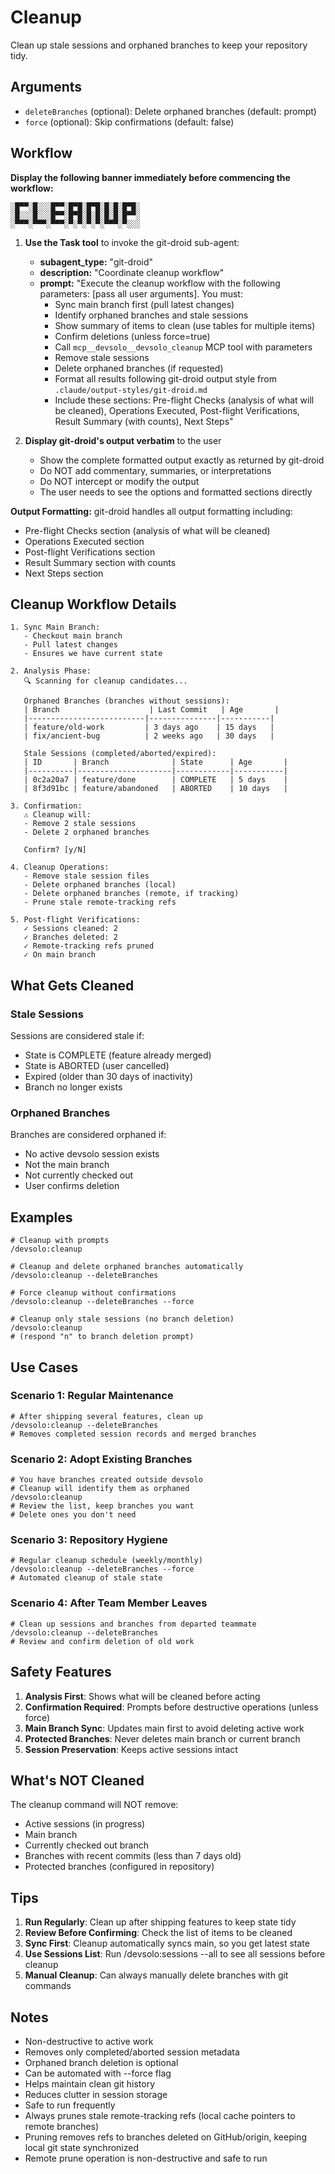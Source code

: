 # Cleanup

Clean up stale sessions and orphaned branches to keep your repository tidy.

## Arguments

- `deleteBranches` (optional): Delete orphaned branches (default: prompt)
- `force` (optional): Skip confirmations (default: false)

## Workflow

**Display the following banner immediately before commencing the workflow:**

```
░█▀▀░█░░░█▀▀░█▀█░█▀█░█░█░█▀█░
░█░░░█░░░█▀▀░█▀█░█░█░█░█░█▀▀░
░▀▀▀░▀▀▀░▀▀▀░▀░▀░▀░▀░▀▀▀░▀░░░
```

1. **Use the Task tool** to invoke the git-droid sub-agent:
   - **subagent_type:** "git-droid"
   - **description:** "Coordinate cleanup workflow"
   - **prompt:** "Execute the cleanup workflow with the following parameters: [pass all user arguments]. You must:
     - Sync main branch first (pull latest changes)
     - Identify orphaned branches and stale sessions
     - Show summary of items to clean (use tables for multiple items)
     - Confirm deletions (unless force=true)
     - Call `mcp__devsolo__devsolo_cleanup` MCP tool with parameters
     - Remove stale sessions
     - Delete orphaned branches (if requested)
     - Format all results following git-droid output style from `.claude/output-styles/git-droid.md`
     - Include these sections: Pre-flight Checks (analysis of what will be cleaned), Operations Executed, Post-flight Verifications, Result Summary (with counts), Next Steps"

2. **Display git-droid's output verbatim** to the user
   - Show the complete formatted output exactly as returned by git-droid
   - Do NOT add commentary, summaries, or interpretations
   - Do NOT intercept or modify the output
   - The user needs to see the options and formatted sections directly

**Output Formatting:** git-droid handles all output formatting including:
- Pre-flight Checks section (analysis of what will be cleaned)
- Operations Executed section
- Post-flight Verifications section
- Result Summary section with counts
- Next Steps section

## Cleanup Workflow Details

```
1. Sync Main Branch:
   - Checkout main branch
   - Pull latest changes
   - Ensures we have current state

2. Analysis Phase:
   🔍 Scanning for cleanup candidates...

   Orphaned Branches (branches without sessions):
   | Branch                    | Last Commit   | Age       |
   |--------------------------|---------------|-----------|
   | feature/old-work         | 3 days ago    | 15 days   |
   | fix/ancient-bug          | 2 weeks ago   | 30 days   |

   Stale Sessions (completed/aborted/expired):
   | ID       | Branch              | State      | Age       |
   |----------|---------------------|------------|-----------|
   | 0c2a20a7 | feature/done        | COMPLETE   | 5 days    |
   | 8f3d91bc | feature/abandoned   | ABORTED    | 10 days   |

3. Confirmation:
   ⚠ Cleanup will:
   - Remove 2 stale sessions
   - Delete 2 orphaned branches

   Confirm? [y/N]

4. Cleanup Operations:
   - Remove stale session files
   - Delete orphaned branches (local)
   - Delete orphaned branches (remote, if tracking)
   - Prune stale remote-tracking refs

5. Post-flight Verifications:
   ✓ Sessions cleaned: 2
   ✓ Branches deleted: 2
   ✓ Remote-tracking refs pruned
   ✓ On main branch
```

## What Gets Cleaned

### Stale Sessions
Sessions are considered stale if:
- State is COMPLETE (feature already merged)
- State is ABORTED (user cancelled)
- Expired (older than 30 days of inactivity)
- Branch no longer exists

### Orphaned Branches
Branches are considered orphaned if:
- No active devsolo session exists
- Not the main branch
- Not currently checked out
- User confirms deletion

## Examples

```
# Cleanup with prompts
/devsolo:cleanup

# Cleanup and delete orphaned branches automatically
/devsolo:cleanup --deleteBranches

# Force cleanup without confirmations
/devsolo:cleanup --deleteBranches --force

# Cleanup only stale sessions (no branch deletion)
/devsolo:cleanup
# (respond "n" to branch deletion prompt)
```

## Use Cases

### Scenario 1: Regular Maintenance
```
# After shipping several features, clean up
/devsolo:cleanup --deleteBranches
# Removes completed session records and merged branches
```

### Scenario 2: Adopt Existing Branches
```
# You have branches created outside devsolo
# Cleanup will identify them as orphaned
/devsolo:cleanup
# Review the list, keep branches you want
# Delete ones you don't need
```

### Scenario 3: Repository Hygiene
```
# Regular cleanup schedule (weekly/monthly)
/devsolo:cleanup --deleteBranches --force
# Automated cleanup of stale state
```

### Scenario 4: After Team Member Leaves
```
# Clean up sessions and branches from departed teammate
/devsolo:cleanup --deleteBranches
# Review and confirm deletion of old work
```

## Safety Features

1. **Analysis First**: Shows what will be cleaned before acting
2. **Confirmation Required**: Prompts before destructive operations (unless force)
3. **Main Branch Sync**: Updates main first to avoid deleting active work
4. **Protected Branches**: Never deletes main branch or current branch
5. **Session Preservation**: Keeps active sessions intact

## What's NOT Cleaned

The cleanup command will NOT remove:
- Active sessions (in progress)
- Main branch
- Currently checked out branch
- Branches with recent commits (less than 7 days old)
- Protected branches (configured in repository)

## Tips

1. **Run Regularly**: Clean up after shipping features to keep state tidy
2. **Review Before Confirming**: Check the list of items to be cleaned
3. **Sync First**: Cleanup automatically syncs main, so you get latest state
4. **Use Sessions List**: Run /devsolo:sessions --all to see all sessions before cleanup
5. **Manual Cleanup**: Can always manually delete branches with git commands

## Notes

- Non-destructive to active work
- Removes only completed/aborted session metadata
- Orphaned branch deletion is optional
- Can be automated with --force flag
- Helps maintain clean git history
- Reduces clutter in session storage
- Safe to run frequently
- Always prunes stale remote-tracking refs (local cache pointers to remote branches)
- Pruning removes refs to branches deleted on GitHub/origin, keeping local git state synchronized
- Remote prune operation is non-destructive and safe to run
